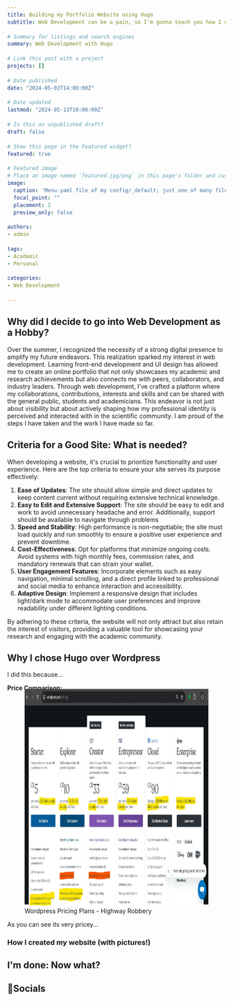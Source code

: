 ```yaml
---
title: Building my Portfolio Website using Hugo
subtitle: Web Development can be a pain, so I'm gonna teach you how I did it so you don't have to experience it!

# Summary for listings and search engines
summary: Web Development with Hugo

# Link this post with a project
projects: []

# Date published
date: "2024-05-03T14:00:00Z"

# Date updated
lastmod: "2024-05-13T10:00:00Z"

# Is this an unpublished draft?
draft: false

# Show this page in the Featured widget?
featured: true

# Featured image
# Place an image named `featured.jpg/png` in this page's folder and customize its options here.
image:
  caption: 'Menu.yaml file of my config/_default; just one of many files to edit'
  focal_point: ""
  placement: 2
  preview_only: false

authors:
- admin

tags:
- Academic
- Personal

categories:
- Web Development

---
```


## Why did I decide to go into Web Development as a Hobby?

Over the summer, I recognized the necessity of a strong digital presence to amplify my future endeavors. This realization sparked my interest in web development. Learning front-end development and UI design has allowed me to create an online portfolio that not only showcases my academic and research achievements but also connects me with peers, collaborators, and industry leaders. Through web development, I've crafted a platform where my collaborations, contributions, interests and skills and can be shared with the general public, students and academicians. This endeavor is not just about visibility but about actively shaping how my professional identity is perceived and interacted with in the scientific community. I am proud of the steps I have taken and the work I have made so far.

## Criteria for a Good Site: What is needed?

When developing a website, it's crucial to prioritize functionality and user experience. Here are the top criteria to ensure your site serves its purpose effectively:

1. **Ease of Updates**: The site should allow simple and direct updates to keep content current without requiring extensive technical knowledge.
2. **Easy to Edit and Extensive Support**: The site should be easy to edit and work to avoid unnecessary headache and error. Additionally, support should be available to navigate through problems
3. **Speed and Stability**: High performance is non-negotiable; the site must load quickly and run smoothly to ensure a positive user experience and prevent downtime.
4. **Cost-Effectiveness**: Opt for platforms that minimize ongoing costs. Avoid systems with high monthly fees, commission rates, and mandatory renewals that can strain your wallet.
5. **User Engagement Features**: Incorporate elements such as easy navigation, minimal scrolling, and a direct profile linked to professional and social media to enhance interaction and accessibility.
6. **Adaptive Design**: Implement a responsive design that includes light/dark mode to accommodate user preferences and improve readability under different lighting conditions.

By adhering to these criteria, the website will not only attract but also retain the interest of visitors, providing a valuable tool for showcasing your research and engaging with the academic community.

## Why I chose Hugo over Wordpress

I did this because...

**Price Comparison:**<br/>

<figure style="margin-top: -20px;">  <!-- Reduce the top margin to pull the figure up -->
  <img src="wppricing.jpg" alt="Price Comparison" width="800" height="500">
  <figcaption>Wordpress Pricing Plans - Highway Robbery</figcaption>
</figure>

As you can see its very pricey...

### How I created my website (with pictures!)


## I'm done: Now what?


## 📱Socials

